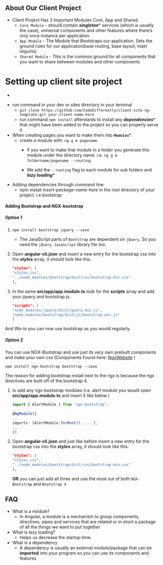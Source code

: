 ## About Our Client Project
* Client Project Has 3 Important Modules Core, App and Shared
	* `Core Module` - should contain _**singleton**_* services (which is usually the case), universal components and other features where there’s only once instance per application.
	* `App Module` - The Module that Bootstraps our application. Sets the ground rules for our applicaton(base routing, base layout, main imports)
	* `Shared Module` - This is the common ground for all components that you want to share between modules and other components


# Setting up client site project
-

* run command in your dev or sites directory in your terminal
	* `git clone https://github.com/CodeDifferently/client-site-ng-template.git your-client-name-here`
	* run command `npm install` afterwards to install any **_dependencies_*** that might have been added to the project so you can properly serve it
* When creating pages you want to make them into _**`Modules`**_*.  
	* create a module with: `ng g m pagename`
		* if you want to make that module in a folder you generate this 		module under the directory name. i.e. `ng g m foldername/pagename --routing`.

		* We add the `--routing` flag to each module for sub folders and **_lazy loading_***
* Adding dependencies through command line:
	* npm install *insert-package-name-here* in the root directory of your project. i.e bootstrap

#### Adding Bootstrap and NGX-bootstrap
##### Option 1
1. `npm install bootstrap jquery --save`
	* The JavaScript parts of `Bootstrap` are dependent on `jQuery`. So you need the `jQuery JavaScript` library file too.


3. Open **angular-cli.json** and insert a new entry for the bootstrap css into the _**styles**_ array, it should look like this.

	```json
	"styles": [
	"styles.css",
	"../node_modules/bootstrap/dist/css/bootstrap.min.css"
	],
	```
4. In the same **src/app/app.module.ts** look for the _**scripts**_ array and add your jquery and bootstrap js.
	
	```json
	"scripts": [
	"node_modules/jquery/dist/jquery.min.js",
    "node_modules/bootstrap/dist/js/bootstrap.min.js"
    ]
	```
And *Wa-la* you can now use bootstrap as you would regularly.
	
##### Option 2

You can use NGX-Bootstrap and use just its very own prebuilt components and make your own css (Components Found here: [NgxWebsite](https://valor-software.com/ngx-bootstrap/) )

`npm install ngx-bootstrap bootstrap --save`

The reason for adding bootstrap install next to the ngx is because the ngx directives are built off of the bootstrap 4.

1. to add any ngx-bootstrap modules (i.e. alert module you would open **src/app/app.module.ts** and insert it like below ) 
	
	``` typescript
	import { AlertModule } from 'ngx-bootstrap';
	...
	@NgModule({
	...
	imports: [AlertModule.forRoot(), ... ],
	... 
	})
	```
2. Open **angular-cli.json** and just like before insert a new entry for the bootstrap css into the _**styles**_ array, it should look like this.

	```json
	"styles": [
	"styles.css",
	"../node_modules/bootstrap/dist/css/bootstrap.min.css"
	],
	```
	
	**OR** you can just add all three and use the most out of both `NGX-Bootstrap` and `Bootstrap 4` 
	
	
			
	
## FAQ
* What is a module?
	*  In Angular, a module is a mechanism to group components, 		directives, pipes and services that are related or  in short a 		package of all the things we want to put together
* What is lazy loading?
	* Helps us decrease the startup time.
* What is a dependency
	* A dependency is usually an external module/package that can be **imported** into your program so you can use its components and features